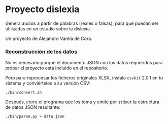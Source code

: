 # Proyecto dislexia 

Genera audios a partir de palabras (reales o falsas), para que puedan ser utilizadas en un estudio sobre la dislexia.

Un proyecto de Alejandro Varela de Cora.

### Reconstrucción de los datos

No es necesario porque el documento JSON con los datos requeridos para probar el proyecto está incluido en el repositorio.

Pero para reprocesar los ficheros originales XLSX, instala `csvkit` 2.0.1 en tu sistema y conviértelos a su versión CSV:

```shell
./bin/convert.sh
```

Después, corre el programa que los toma y emite por `stdout` la estructura de datos JSON resultante:

```shell
./bin/parse.py > data.json
```

